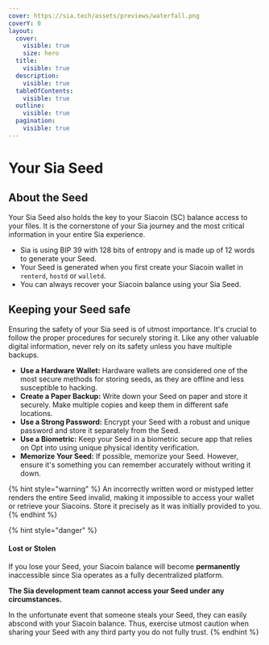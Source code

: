 ```yaml
---
cover: https://sia.tech/assets/previews/waterfall.png
coverY: 0
layout:
  cover:
    visible: true
    size: hero
  title:
    visible: true
  description:
    visible: true
  tableOfContents:
    visible: true
  outline:
    visible: true
  pagination:
    visible: true
---
```


# Your Sia Seed

## About the Seed

Your Sia Seed also holds the key to your Siacoin (SC) balance access to your files. It is the cornerstone of your Sia journey and the most critical information in your entire Sia experience.

* Sia is using BIP 39 with 128 bits of entropy and is made up of 12 words to generate your Seed.
* Your Seed is generated when you first create your Siacoin wallet in `renterd`, `hostd` or `walletd`.
* You can always recover your Siacoin balance using your Sia Seed.

## Keeping your Seed safe

Ensuring the safety of your Sia seed is of utmost importance. It's crucial to follow the proper procedures for securely storing it. Like any other valuable digital information, never rely on its safety unless you have multiple backups.

* **Use a Hardware Wallet:** Hardware wallets are considered one of the most secure methods for storing seeds, as they are offline and less susceptible to hacking.
* **Create a Paper Backup:** Write down your Seed on paper and store it securely. Make multiple copies and keep them in different safe locations.
* **Use a Strong Password:** Encrypt your Seed with a robust and unique password and store it separately from the Seed.
* **Use a Biometric:** Keep your Seed in a biometric secure app that relies on Opt into using unique physical identity verification.
* **Memorize Your Seed:** If possible, memorize your Seed. However, ensure it's something you can remember accurately without writing it down.

{% hint style="warning" %}
An incorrectly written word or mistyped letter renders the entire Seed invalid, making it impossible to access your wallet or retrieve your Siacoins. Store it precisely as it was initially provided to you.
{% endhint %}

{% hint style="danger" %}
#### Lost or Stolen

If you lose your Seed, your Siacoin balance will become **permanently** inaccessible since Sia operates as a fully decentralized platform.

**The Sia development team cannot access your Seed under any circumstances.**

In the unfortunate event that someone steals your Seed, they can easily abscond with your Siacoin balance. Thus, exercise utmost caution when sharing your Seed with any third party you do not fully trust.
{% endhint %}
